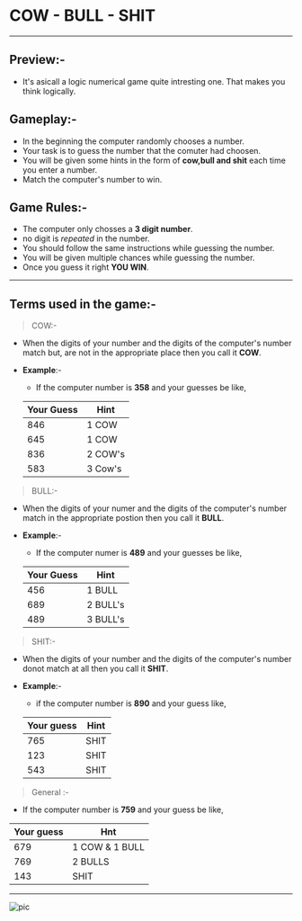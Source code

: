 # COW - BULL - SHIT
---
## Preview:-
* It's asicall a logic numerical game quite intresting one. That makes you think logically.
## Gameplay:-
* In the beginning the computer randomly chooses a number.
* Your task is to guess the number that the comuter had choosen.
* You will be given some hints in the form of **cow,bull and shit** each time you enter a number.
* Match the computer's number to win.
## Game Rules:-
* The computer only chosses a **3 digit number**.
* no digit is *repeated* in the number.
* You should follow the same instructions while guessing the number.
* You will be given multiple chances while guessing the number.
* Once you guess it right **YOU WIN**.
---
## Terms used in the game:-
  > COW:-
   * When the digits of your number and the digits of the computer's number match but, are not in the appropriate place then you call it **COW**.
   * **Example**:-
       * If the computer number is **358** and your guesses be like,


       |Your Guess|Hint|
       |---|---|
       |846|1 COW|
       |645|1 COW|
       |836|2 COW's|
       |583|3 Cow's|
  > BULL:-
  * When the digits of your numer and the digits of the computer's number match in the appropriate postion then you call it **BULL**.
  * **Example**:-
     * If the computer numer is **489** and your guesses be like,

      |Your Guess|Hint|
      |---|---|
      |456|1 BULL|
      |689|2 BULL's|
      |489|3 BULL's|

  > SHIT:-
  * When the digits of your number and the digits of the computer's number donot match at all then you call it **SHIT**.
  * **Example**:-
     * if the computer number is **890** and your guess  like,

     |Your guess|Hint|
     |---|---|
     |765|SHIT|
     |123|SHIT|
     |543|SHIT|

   > General :-
   * If the computer number is **759** and your guess be like,

   |Your guess|Hnt|
   |---|---|
   |679|1 COW & 1 BULL|
   |769|2 BULLS|
   |143|SHIT|

   ---
   ![pic](C:\Users\Rohan\OneDrive\Pictures\Screenshots\2020-12-07 (6))


    
